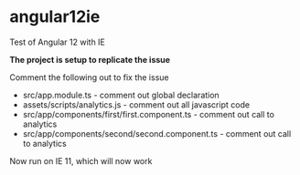 # angular12ie
Test of Angular 12 with IE

**The project is setup to replicate the issue**

Comment the following out to fix the issue

* src/app.module.ts - comment out global declaration
* assets/scripts/analytics.js - comment out all javascript code
* src/app/components/first/first.component.ts - comment out call to analytics
* src/app/components/second/second.component.ts - comment out call to analytics

Now run on IE 11, which will now work
